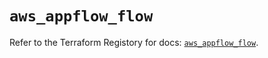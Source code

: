 # `aws_appflow_flow`

Refer to the Terraform Registory for docs: [`aws_appflow_flow`](https://registry.terraform.io/providers/hashicorp/aws/5.7.0/docs/resources/appflow_flow).
